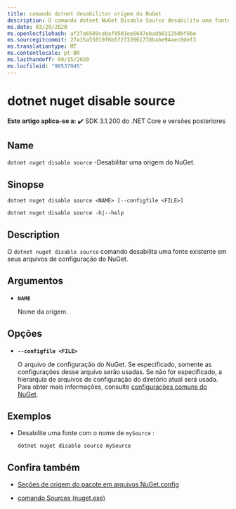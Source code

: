 ```yaml
---
title: comando dotnet desabilitar origem do NuGet
description: O comando dotnet NuGet Disable Source desabilita uma fonte existente nos arquivos de configuração do NuGet.
ms.date: 03/20/2020
ms.openlocfilehash: af37a6589cebaf0501ee5647ebadb83125d0f56e
ms.sourcegitcommit: 27a15a55019f6b5f2733961738babe94aec0def3
ms.translationtype: MT
ms.contentlocale: pt-BR
ms.lasthandoff: 09/15/2020
ms.locfileid: "90537945"
---
```

# <a name="dotnet-nuget-disable-source"></a>dotnet nuget disable source

**Este artigo aplica-se a:** ✔️ SDK 3.1.200 do .NET Core e versões posteriores

## <a name="name"></a>Name

`dotnet nuget disable source` -Desabilitar uma origem do NuGet.

## <a name="synopsis"></a>Sinopse

```dotnetcli
dotnet nuget disable source <NAME> [--configfile <FILE>]

dotnet nuget disable source -h|--help
```

## <a name="description"></a>Description

O `dotnet nuget disable source` comando desabilita uma fonte existente em seus arquivos de configuração do NuGet.

## <a name="arguments"></a>Argumentos

- **`NAME`**

  Nome da origem.

## <a name="options"></a>Opções

- **`--configfile <FILE>`**

  O arquivo de configuração do NuGet. Se especificado, somente as configurações desse arquivo serão usadas. Se não for especificado, a hierarquia de arquivos de configuração do diretório atual será usada. Para obter mais informações, consulte [configurações comuns do NuGet](/nuget/consume-packages/configuring-nuget-behavior).

## <a name="examples"></a>Exemplos

- Desabilite uma fonte com o nome de `mySource` :

  ```dotnetcli
  dotnet nuget disable source mySource
  ```

## <a name="see-also"></a>Confira também

- [Seções de origem do pacote em arquivos NuGet.config](/nuget/reference/nuget-config-file#package-source-sections)

- [comando Sources (nuget.exe)](/nuget/reference/cli-reference/cli-ref-sources)
